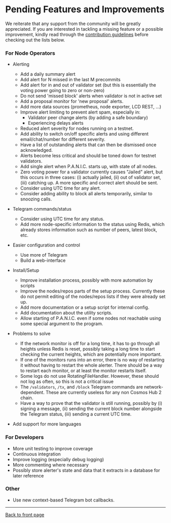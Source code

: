 # Pending Features and Improvements

We reiterate that any support from the community will be greatly appreciated. If you are interested in tackling a missing feature or a possible improvement, kindly read through the [contribution guidelines](./CONTRIBUTING.md) before checking out the lists below.

### For Node Operators

- Alerting
    - Add a daily summary alert
    - Add alert for N missed in the last M precommits
    - Add alert for in and out of validator set (but this is essentially the voting power going to zero or non-zero)
    - Do not send 'missed block' alerts when validator is not in active set
    - Add a proposal monitor for 'new proposal' alerts.
    - Add more data sources (prometheus, node exporter, LCD REST, ...)
    - Improve alert limiting to prevent alert spam, especially in:
        - Validator peer change alerts (by adding a safe boundary)
        - Experiencing delays alerts
    - Reduced alert severity for nodes running on a testnet.
    - Add ability to switch on/off specific alerts and using different email/chat/number for different severity.
    - Have a list of outstanding alerts that can then be dismissed once acknowledged.
    - Alerts become less critical and should be toned down for testnet validators.
    - Add single alert when P.A.N.I.C. starts up, with state of all nodes.
    - Zero voting power for a validator currently causes "Jailed" alert, but this occurs in three cases: (i) actually jailed, (ii) out of validator set, (iii) catching up. A more specific and correct alert should be sent.
    - Consider using UTC time for any alert.
    - Consider adding ability to block all alerts temporarily, similar to snoozing calls.

- Telegram commands/status
    - Consider using UTC time for any status.
    - Add more node-specific information to the status using Redis, which already stores information such as number of peers, latest block, etc.
    
- Easier configuration and control
    - Use more of Telegram
    - Build a web-interface

- Install/Setup
    - Improve installation process, possibly with more automation by scripts
    - Improve the nodes/repos parts of the setup process. Currently these do not permit editing of the nodes/repos lists if they were already set up.
    - Add more documentation or a setup script for internal config.
    - Add documentation about the utility scripts.
    - Allow starting of P.A.N.I.C. even if some nodes not reachable using some special argument to the program.
    
- Problems to solve
    - If the network monitor is off for a long time, it has to go through all heights unless Redis is reset, possibly taking a long time to start checking the current heights, which are potentially more important.
    - If one of the monitors runs into an error, there is no way of restarting it without having to restart the whole alerter. There should be a way to restart each monitor, or at least the monitor restarts itself.
    - Some logs do not use RotatingFileHandler. However, these should not log as often, so this is not a critical issue
    - The `/validators`, `/tx`, and `/block` Telegram commands are network-dependent. These are currently useless for any non Cosmos Hub 2 chain.
    - Have a way to prove that the validator is still running, possibly by (i) signing a message, (ii) sending the current block number alongside the Telegram status, (iii) sending a current UTC time.
    
- Add support for more languages

### For Developers

- More unit testing to improve coverage
- Continuous integration
- Improve logging (especially debug logging)
- More commenting where necessary
- Possibly store alerter's state and data that it extracts in a database for later reference

### Other

- Use new context-based Telegram bot callbacks.

---
[Back to front page](../README.md)
